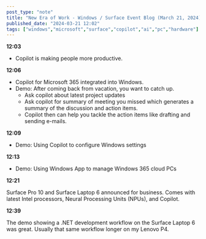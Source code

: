 ```yaml
---
post_type: "note" 
title: "New Era of Work - Windows / Surface Event Blog (March 21, 2024)"
published_date: "2024-03-21 12:02"
tags: ["windows","microsoft","surface","copilot","ai","pc","hardware"]
---
```


**12:03**

- Copilot is making people more productive.  

**12:06**

- Copilot for Microsoft 365 integrated into Windows.
- Demo: After coming back from vacation, you want to catch up.
    - Ask copilot about latest project updates
    - Ask copilot for summary of meeting you missed which generates a summary of the discussion and action items.
    - Copilot then can help you tackle the action items like drafting and sending e-mails.

**12:09**

- Demo: Using Copilot to configure Windows settings

**12:13**

- Demo: Using Windows App to manage Windows 365 cloud PCs

**12:21**

Surface Pro 10 and Surface Laptop 6 announced for business. Comes with latest Intel processors, Neural Processing Units (NPUs), and Copilot. 

**12:39**

The demo showing a .NET development workflow on the Surface Laptop 6 was great. Usually that same workflow longer on my Lenovo P4. 

